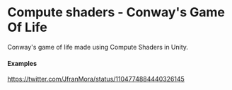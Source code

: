 # Compute shaders - Conway's Game Of Life
Conway's game of life made using Compute Shaders in Unity.

#### Examples
https://twitter.com/JfranMora/status/1104774884440326145
